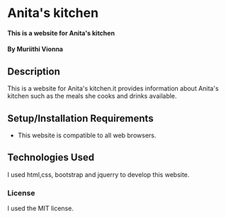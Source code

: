 # Anita's kitchen
#### This is a website for Anita's kitchen
#### By Muriithi Vionna
## Description
This is a website for Anita's kitchen.it provides information about Anita's kitchen such as the meals she cooks and drinks available.  
## Setup/Installation Requirements
* This website is compatible to all web browsers.

## Technologies Used
I used html,css, bootstrap and jquerry to develop this website.

### License
I used the MIT license.
  
